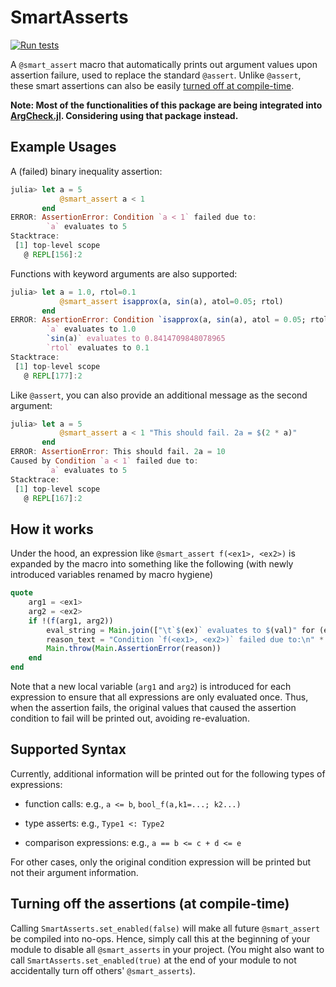 # SmartAsserts

[![Run tests](https://github.com/MrVPlusOne/SmartAsserts.jl/actions/workflows/test.yml/badge.svg)](https://github.com/MrVPlusOne/SmartAsserts.jl/actions/workflows/test.yml)


A `@smart_assert` macro that automatically prints out argument values upon assertion failure, used to replace the standard `@assert`. Unlike `@assert`, these smart assertions can also be easily [turned off at compile-time](https://github.com/MrVPlusOne/SmartAsserts.jl#turning-off-the-assertions-at-compile-time).


**Note: Most of the functionalities of this package are being integrated into [ArgCheck.jl](https://github.com/jw3126/ArgCheck.jl). Considering using that package instead.**

## Example Usages

A (failed) binary inequality assertion:
```julia
julia> let a = 5
           @smart_assert a < 1
       end
ERROR: AssertionError: Condition `a < 1` failed due to:
        `a` evaluates to 5
Stacktrace:
 [1] top-level scope
   @ REPL[156]:2
```

Functions with keyword arguments are also supported:
```julia
julia> let a = 1.0, rtol=0.1
           @smart_assert isapprox(a, sin(a), atol=0.05; rtol)
       end
ERROR: AssertionError: Condition `isapprox(a, sin(a), atol = 0.05; rtol)` failed due to:
        `a` evaluates to 1.0
        `sin(a)` evaluates to 0.8414709848078965
        `rtol` evaluates to 0.1
Stacktrace:
 [1] top-level scope
   @ REPL[177]:2
```

Like `@assert`, you can also provide an additional message as the second argument:
```julia
julia> let a = 5
           @smart_assert a < 1 "This should fail. 2a = $(2 * a)"
       end
ERROR: AssertionError: This should fail. 2a = 10
Caused by Condition `a < 1` failed due to:
        `a` evaluates to 5
Stacktrace:
 [1] top-level scope
   @ REPL[167]:2
```

## How it works
Under the hood, an expression like `@smart_assert f(<ex1>, <ex2>)` is expanded by the macro into something like the following (with newly introduced variables renamed by macro hygiene)
```julia
quote
    arg1 = <ex1>
    arg2 = <ex2>
    if !(f(arg1, arg2))
        eval_string = Main.join(["\t`$(ex)` evaluates to $(val)" for (ex, val) in Main.zip((<ex1>, <ex2>), (arg1, arg2))], "\n")
        reason_text = "Condition `f(<ex1>, <ex2>)` failed due to:\n" * eval_string
        Main.throw(Main.AssertionError(reason))
    end
end
```

Note that a new local variable (`arg1` and `arg2`) is introduced for each expression to ensure that all expressions are only evaluated once. Thus, when the assertion fails, the original values that caused the assertion condition to fail will be printed out, avoiding re-evaluation.

## Supported Syntax
Currently, additional information will be printed out for the following types of expressions:
- function calls: e.g., `a <= b`, `bool_f(a,k1=...; k2...)`

- type asserts: e.g., `Type1 <: Type2`

- comparison expressions: e.g., `a == b <= c + d <= e`

For other cases, only the original condition expression will be printed but not their argument information.

## Turning off the assertions (at compile-time)

Calling `SmartAsserts.set_enabled(false)` will make all future `@smart_assert` 
be compiled into no-ops. Hence, simply call this at the beginning of your module 
to disable all `@smart_asserts` in your project. 
(You might also want to call `SmartAsserts.set_enabled(true)` at the end of your 
module to not accidentally turn off others' `@smart_asserts`).